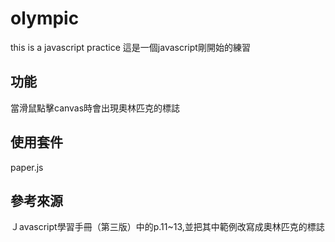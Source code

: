 # olympic
this is a javascript practice
這是一個javascript剛開始的練習

## 功能
當滑鼠點擊canvas時會出現奧林匹克的標誌

## 使用套件
paper.js

## 參考來源
Ｊavascript學習手冊（第三版）中的p.11~13,並把其中範例改寫成奧林匹克的標誌
